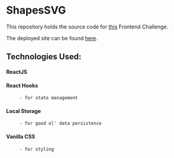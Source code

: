 # ShapesSVG


This repository holds the source code for [this](https://www.notion.so/Frontend-Challenge-bad5b36ad7f5457ab282149e7463162c) Frontend Challenge.

The deployed site can be found [here](https://shapes-svg.theolamide.vercel.app/).

## Technologies Used:
#### ReactJS
#### React Hooks 
         - for state management
#### Local Storage
         - for good ol' data persistence
#### Vanilla CSS 
         - for styling
